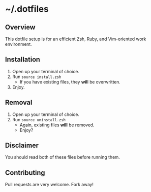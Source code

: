 # ~/.dotfiles


## Overview
This dotfile setup is for an efficient Zsh, Ruby, and Vim-oriented work environment.

## Installation
1. Open up your terminal of choice.
2. Run ```source install.zsh```
	- If you have existing files, they **will** be overwritten.
3. Enjoy.

## Removal
1. Open up your terminal of choice.
3. Run ```source uninstall.zsh```
	- Again, existing files **will** be removed.
   - Enjoy?

## Disclaimer
You should read both of these files before running them.

## Contributing
Pull requests are very welcome. Fork away!
